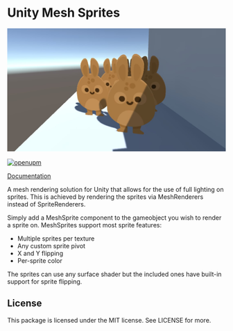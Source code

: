 ﻿# Unity Mesh Sprites
![Preview Image](Documentation~/images/preview.jpg)

 [![openupm](https://img.shields.io/npm/v/com.valax321.meshsprites?label=openupm&registry_uri=https://package.openupm.com)](https://openupm.com/packages/com.valax321.meshsprites/)

 [Documentation](https://github.com/Valax321/MeshSprites/blob/master/Documentation~/index.md)

A mesh rendering solution for Unity that allows for the use of full lighting on sprites. This is achieved by rendering the sprites via MeshRenderers instead of SpriteRenderers.

Simply add a MeshSprite component to the gameobject you wish to render a sprite on. MeshSprites support most sprite features:
* Multiple sprites per texture
* Any custom sprite pivot
* X and Y flipping
* Per-sprite color

The sprites can use any surface shader but the included ones have built-in support for sprite flipping.

## License
This package is licensed under the MIT license. See LICENSE for more.
